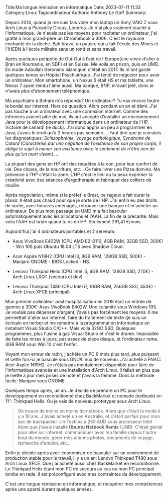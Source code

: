 ﻿Title:Ma longue rémission en informatique
Date: 2023-07-11 11:33
Category:Linux
Tags:ordinateur
Authors: Anthony Le Goff
Summary:

Depuis 2014, quand je me suis fais voler mon laptop un Sony VAIO Z sous Arch Linux à Piccadilly Circus, Londres. Je n'ai plus vraiment touché à l'informatique. Je n'avais pas les moyens pour racheter un ordinateur, j'ai gratté à mon grand-père un Chromebook à 300€. C'est le royaume enchanté de la dèche. Bah bravo, un pauvre qui a fait l'école des Mines et l'IHEDN à l'école militaire sans un rond et sans travail.  

Après quelques péripétie de Oui-Oui à l'est de l'Europe(une envie d'aller à Bran en Roumanie, en SDF) et en Suisse. Me voila en prison, puis en UMD. En mode Adbullah Geronimo Islamique! c'était en 2017. Ils m'ont gardé quelques temps en Hôpital Psychiatrique. J'ai tenté de négocier pour avoir un ordinateur. Mon smartphone, un Nexus 5 était HS et ma tablette, une Nexus 7 ayant rendu l'âme aussi. Ma banque, BNP, m'avait jeté, donc je n'avais plus d'abonnement téléphonique.  

Ma psychiatre à Bohars m'a répondu? Un ordinateur? Tu vas encore foutre le bordel sur internet. Hors de question. Alors pendant un an et démi. J'ai pas touché à un ordinateur avec une connexion internet. Comme des infirmiers avaient pitié de moi, ils ont accepté d'installer un environnement Java pour le développement informatique dans un ordinateur de l'HP. Victoire de canard! (le duck). J'ai donc appris un peu à programmer en Java, j'avais le droit qu'à 2 heures pas semaine.....Faut dire que je cumulais les diagnostiques: *Schizophrénie, Voyage pathologique, Syndrome de Cotard (Caractérisé par une négation de l'existence de son propre corps, il oblige le sujet à mener son existence avec le sentiment de n'être rien de plus qu'un mort vivant)....*

La plupart des gens en HP ont des requêtes à la con, pour leur confort de vie. Des clopes, de la nourriture, etc... Ce faire livrer une Pizza domino. Ma présence à l'HP c'était la zone. L'HP c'est le lieu ou tu peux exprimer ta créativité avec des séances d'ergothérapie et fabriquer des colliers de nouille.  

Après négociation, même si le préfet le Brest, ce rageux a fait durer le plaisir. Il était pas chaud pour que je sorte de l'HP. J'ai enfin eu des droits de sortie, avec horaires aménagés, retrouver une banque et m'acheter un ordinateur. De plus mon passage en UMD m'a fait basculer automatiquement avec les allocations et l'AAH. La fin de la précarité. Mais voila l'AAH est bridé quand tu es en HP. Seulement 291,41 €/mois.  

Aujourd'hui j'ai 4 ordinateurs portables et 2 serveurs:  

*   Asus VivoBook E402W (CPU AMD E2-6110, 4GB RAM, 32GB SSD, 300€) - Win 10S puis Ubuntu 18.04 LTS avec Shadow Cloud.  
    
*   Acer Aspire N19H2 (CPU Intel i3, 8GB RAM, 128GB SSD, 500€) - Manjaro GNOME - BIOS Locked - HS.  
    
*   Lenovo Thinkpad Helix (CPU Intel i5, 4GB RAM, 128GB SSD, 270€) - Arch Linux LXQT (secours et dev)  
    
*   Lenovo Thinkpad T480 (CPU Intel i7, 16GB RAM, 256GB SSD, 450€) - Arch Linux XFCE (principal)  
    

Mon premier ordinateur post-hospitalisation en 2019 était un entrée de gamme à 300€: Asus VivoBook E402W. Une calamité sous Windows 10S. Je voulais pas dépenser d'argent, j'avais pas forcément les moyens. Il me permettait d'aller sur internet, faire du traitement de texte (je suis un écrivain en herbe) et me remettre à la programmation informatique en installant Visual Studio C/C++. Mais voila 32GO SSD. Quelques programmes, plus l'usine à gaz Visual Studio et c'est le drame. Impossible de faire les mises à jours, pas assez de place disque, et l'ordinateur rame. 4GB RAM sous Win 10 c'est l'enfer.  

Voyant mon erreur de radin, j'achète un PC 6 mois plus tard, plus puissant et cette fois-ci je bascule sous GNU/Linux de nouveau. J'ai acheté à FNAC: Acer Aspire N19H2. Je n'étais pas mentalement disponible pour faire de l'informatique avancée et une installation d'Arch Linux. Il fallait en plus que je mette à jour mes prises de note et j'avais la flemme. Donc la méthode facile: Manjaro sous GNOME.  

Quelques temps après, un an. Je décide de prendre un PC pour le développement en reconditionné chez BackMarket et nomade (netbook) en 11": Thinkpad Helix. Ou je vais de nouveau prototyper sous Arch Linux.  

> On trouve de moins en moins de netbook. Alors que c'était la mode il y a 10 ans. J'avais acheté un en Australie, et c'était parfais pour mon sac de backpacker. Un Toshiba à 250 AUD sous processeur Intel Atom que j'avais installé **Ubuntu** **Netbook** **Remix** (UNR). C'était génial pour aller sur internet, communiquer avec ma famille depuis l'autre bout du monde, gérer mes albums photos, documents de voyage, recherche d'emploi, etc...  

  

Enfin je décide après avoir économiser de basculer sur un environment de production stable pour le travail, il y a un an: Lenovo Thinkpad T480 sous Arch Linux XFCE. Que j'ai acheté aussi chez BackMarket en reconditionné. Le Thinkpad Helix étant mon PC de secours au cas ou mon PC principal tombe en rade. il est préconfiguré avec mes contraintes de développement.  

C'est une longue rémission en informatique, et récupérer mes compétences après une aparté durant quelques années.